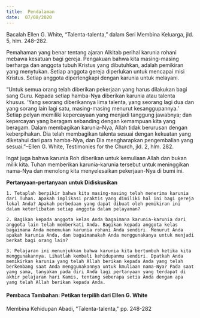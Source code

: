 ```yaml
---
title:  Pendalaman
date:  07/08/2020
---
```


Bacalah Ellen G. White, “Talenta-talenta,” dalam Seri Membina Keluarga, jld. 5, hlm. 248–282.

Pemahaman yang benar tentang ajaran Alkitab perihal karunia rohani mebawa kesatuan bagi gereja. Pengakuan bahwa kita masing-masing berharga dan anggota tubuh Kristus yang dibutuhkan, adalah pemikiran yang menytukan. Setiap anggota gereja diperlukan untuk mencapai misi Kristus. Setiap anggota diperlengkapi dengan karunia untuk melayani.

“Untuk semua orang telah diberikan pekerjaan yang harus dilakukan bagi sang Guru. Kepada setiap hamba-Nya diberikan karunia atau talenta khusus. ‘Yang seorang diberikannya lima talenta, yang seorang lagi dua dan yang sorang lain lagi satu, masing-masing menurut kesanggupannya.’ Setiap pelyan memiliki kepercayaan yang menjadi tanggung jawabnya; dan kepercayan yang beragam sebanding dengan kemampuan kita yang beragam. Dalam membagikan karunia-Nya, Allah tidak berurusan dengan keberpihakan. Dia telah membagikan talenta sesuai dengan kekuatan yang diketahui dari para hamba-Nya, dan Dia mengharapkan pengembalian yang sesuai.”–Ellen G. White, Testimonies for the Church, jld. 2, hlm. 282.

Ingat juga bahwa karunia Roh diberikan untuk kemuliaan Allah dan bukan milik kita. Tuhan memberikan karunia-karunia tersebut untuk meninggikan nama-Nya dan menolong kita menyelesaikan pekerjaan-Nya di bumi ini.

**Pertanyaan-pertanyaan untuk Didiskusikan**

`1.	Tetaplah berpikir bahwa kita masing-masing telah menerima karunia dari Tuhan. Apakah implikasi praktis yang dimiliki hal ini bagi gereja lokal Anda? Apakah perbedaan yang dapat dibuat oleh pemikiran ini dalam keterlibatan setiap anggota dalam pelayanan?`

`2.	Bagikan kepada anggota kelas Anda bagaimana karunia-karunia dari anggota lain telah memberkati Anda. Bagikan kepada anggota kelas bagaimana Anda menemukan karunia rohani Anda sendiri. Menurut Anda apakah karunia Anda, dan bagaimanakah Anda menggunakanya untuk menjadi berkat bagi orang lain?`

`3.	Pelajaran ini menunjukkan bahwa karunia kita bertumbuh ketika kita menggunakannya. Lihatlah kembali kehidupanmu sendiri. Dpatkah Anda memikirkan karunia yang telah Allah berikan kepada Anda yang telah berkembang saat Anda menggunakannya untuk kmuliaan nama-Nya? Pada saat yang sama, tanyakan pada diri Anda lagi pertanyaan yang terdapat di akhir pelajaran hari Kamis, tentang seberapa setia Anda dengan apa yang telah Allah berikan kepada Anda.`

#### Pembaca Tambahan: Petikan terpilih dari Ellen G. White

Membina Kehidupan Abadi, "Talenta-talenta," pp. 248-282